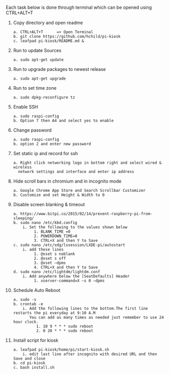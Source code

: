 Each task below is done through terminal which can be opened using CTRL+ALT+T

1.	Copy directory and open readme

		a. CTRL+ALT+T      => Open Terminal
		b. git clone https://github.com/hchild/pi-kiosk
 		c. leafpad pi-kiosk/README.md &

2.	Run to update Sources

		a. sudo apt-get update

3.	Run to upgrade packages to newest release

		a. sudo apt-get upgrade

4.	Run to set time zone

		a. sudo dpkg-reconfigure tz

5.	Enable SSH

		a. sudo raspi-config
		b. Option 7 then A4 and select yes to enable

6.	Change password

		a. sudo raspi-config
		b. option 2 and enter new password

7.	Set static ip and record for ssh

		a. Right click networking logo in bottom right and select wired & wireless 
          network settings and interface and enter ip address

8.	Hide scroll bars in chromium and in incognito mode

		a. Google Chrome App Store and Search Scrollbar Customizer
		b. Customize and set Height & Width to 0

9.	Disable screen blanking & timeout

		a. https://www.bitpi.co/2015/02/14/prevent-raspberry-pi-from-sleeping/
		b. sudo nano /etc/kbd.config
            i. Set the following to the values shown below
                 1. BLANK_TIME =0
                 2. POWERDOWN_TIME=0
                 3. CTRL+X and then Y to Save
		c. sudo nano /etc/xdg/lxsession/LXDE-pi/autostart
            i. add these lines
                 1. @xset s noblank
                 2. @xset s off
                 3. @xset –dpms
                 4. CTRL+X and then Y to Save
		d. sudo nano /etc/lightdm/lightdm.conf
            i. Add anywhere below the [SeatDefaults] Header
                 1. xserver-command=X –s 0 –dpms

11.	Schedule Auto Reboot 

		a. sudo -s
        b. crontab -e
            i. Add the following lines to the bottom.The first line restarts the pi everyday at 9:10 A.M
               You can add as many times as needed just remember to use 24 hour clock.
                  1. 10 9 * * * sudo reboot  
                  2. 0 20 * * * sudo reboot

11.	Install script for kiosk

		a. leafpad pi-kiosk/home/pi/start-kiosk.sh
            i. edit last line after incognito with desired URL and then Save and close
        b. cd pi-kiosk
        c. bash install.sh
